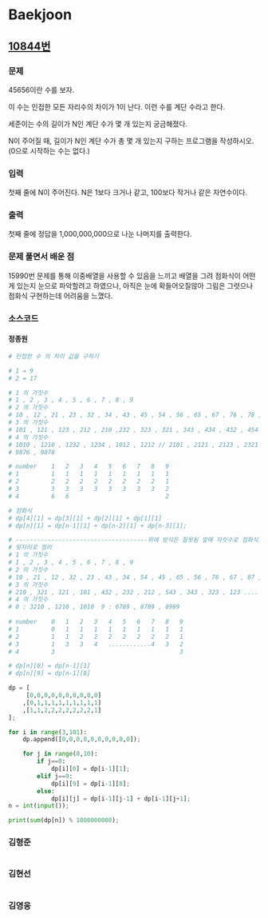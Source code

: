 # Baekjoon

## [10844번](https://www.acmicpc.net/problem/10844) 

### 문제

45656이란 수를 보자.

이 수는 인접한 모든 자리수의 차이가 1이 난다. 이런 수를 계단 수라고 한다.

세준이는 수의 길이가 N인 계단 수가 몇 개 있는지 궁금해졌다.

N이 주어질 때, 길이가 N인 계단 수가 총 몇 개 있는지 구하는 프로그램을 작성하시오. (0으로 시작하는 수는 없다.)

### 입력

첫째 줄에 N이 주어진다. N은 1보다 크거나 같고, 100보다 작거나 같은 자연수이다.

### 출력

첫째 줄에 정답을 1,000,000,000으로 나눈 나머지를 출력한다.

### 문제 풀면서 배운 점

15990번 문제를 통해 이중배열을 사용할 수 있음을 느끼고 배열을 그려 점화식이 어떤게 있는지 눈으로 파악할려고 하였으나, 아직은 눈에 확들어오질않아
그림은 그렷으나 점화식 구현하는데 어려움을 느꼈다.

### 소스코드

#### 정종원
```python
# 인접한 수 의 차이 값을 구하기

# 1 = 9
# 2 = 17

# 1 의 가짓수
# 1 , 2 , 3 , 4 , 5 , 6 , 7 , 8 , 9
# 2 의 가짓수
# 10 , 12 , 21 , 23 , 32 , 34 , 43 , 45 , 54 , 56 , 65 , 67 , 76 , 78 , 87 , 89 , 98
# 3 의 가짓수
# 101 , 121 , 123 , 212 , 210 ,232 , 323 , 321 , 343 , 434 , 432 , 454 , 545 , 543 , 565 , 656 , 654 , 676 , 767 , 765 , 787 , 878 , 876 , 898 , 989 , 987 
# 4 의 가짓수
# 1010 , 1210 , 1232 , 1234 , 1012 , 1212 // 2101 , 2121 , 2123 , 2321 , 2343 , 2345 
# 9876 , 9878 

# number    1   2   3   4   5   6   7   8   9   
# 1         1   1   1   1   1   1   1   1   1
# 2         2   2   2   2   2   2   2   2   1
# 3         3   3   3   3   3   3   3   3   2
# 4         6   6                           2

# 점화식
# dp[4][1] = dp[3][1] + dp[2][1] + dp[1][1]
# dp[n][1] = dp[n-1][1] + dp[n-2][1] + dp[n-3][1];

# -------------------------------------위에 방식은 잘못됨 앞에 자릿수로 점화식으로 잡히질않음.
# 뒷자리로 정리
# 1 의 가짓수
# 1 , 2 , 3 , 4 , 5 , 6 , 7 , 8 , 9
# 2 의 가짓수
# 10 , 21 , 12 , 32 , 23 , 43 , 34 , 54 , 45 , 65 , 56 , 76 , 67 , 87 , 78 , 98 , 89  
# 3 의 가짓수
# 210 , 321 , 121 , 101 , 432 , 232 , 212 , 543 , 343 , 323 , 123 .... 987 , 787 , 767 , 567 , 898 , 878 , 678 , 789 , 989
# 4 의 가짓수
# 0 : 3210 , 1210 , 1010  9 : 6789 , 8789 , 8989 
 
# number    0   1   2   3   4   5   6   7   8   9
# 1         0   1   1   1   1   1   1   1   1   1   
# 2         1   1   2   2   2   2   2   2   2   1
# 3         1   3   3   4   ............4   3   2
# 4         3                                   3

# dp[n][0] = dp[n-1][1]
# dp[n][9] = dp[n-1][8]

dp = [
     [0,0,0,0,0,0,0,0,0,0]
    ,[0,1,1,1,1,1,1,1,1,1]
    ,[1,1,2,2,2,2,2,2,2,1]
];

for i in range(3,101):
    dp.append([0,0,0,0,0,0,0,0,0,0]);

    for j in range(0,10):
        if j==0:
            dp[i][0] = dp[i-1][1];
        elif j==9:
            dp[i][9] = dp[i-1][8];
        else:
            dp[i][j] = dp[i-1][j-1] + dp[i-1][j+1];
n = int(input());

print(sum(dp[n]) % 1000000000);
```
### 김형준
```
```
### 김현선
```
```
### 김영웅